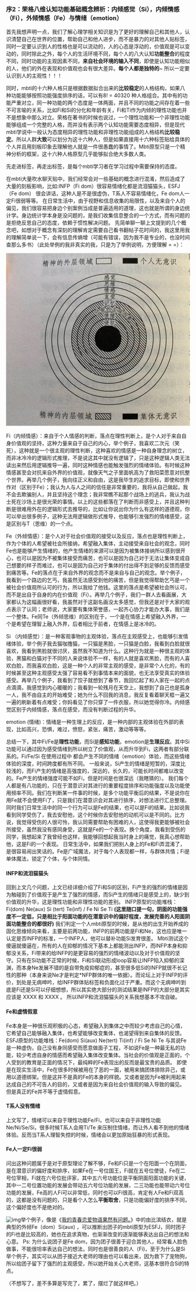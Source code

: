 ### 序2：荣格八维认知功能基础概念辨析：内倾感觉（Si），内倾情感（Fi），外倾情感（Fe）与情绪（emotion）



首先我想声明一点，我们了解心理学相关知识是为了更好的理解自己和其他人，认识清楚自己在世界的位置，帮助自己和他人进步，而不是暴力的对其他人贴标签，同时一定要认识到人的性格也是可以流动的，人的心态是浮动的，价值观是可以变动的，同时除此之外，每个人的生活环境不同，每个人的八大认知**功能整合**的程度不同，同时功能的主观因素不同，**来自社会环境的输入不同**，即使是认知功能相似的人，他们的外在表现和价值观也会有很大差异。**每个人都是独特的**~ 所以一定要认识到人的主观性！！！

同时，mbti的十六种人格只是根据数据拟合出来的**比较稳定**的人格结构，如果八种功能能够按照功能强度排序的话，可以有8! = 40320 种人格组合。其中有的功能严重对立，同一种功能的两个态度是一体两面，并且不同的功能之间存在着一些不可言喻的关系，比如Fi和Si的分化和年龄有关，Fi和Ti作为内倾的理性功能也并不是想象中那么对立。荣格在著书的时候也说过，一个理性功能和一个非理性功能能够组成一个完整的人格，而并没有表示两个认知功能需要态度相异，但是现代mbti学说中一般认为态度相异的理性功能和非理性功能组成的人格结构**比较稳定**。所以人群**大致**可以划分为这十六种人，但是如果直接用十六种标签贴给具体的个人并且用刻板印象去理解他人就是一件很愚蠢的事情了。Mbti原型只是一个精神分析的框架，这十六种人格原型几乎能够拟合绝大多数人类。

先走进标签，再走出标签，是每个mbti学习者在学习过程中需要保持的态度。



在mbti大量吹水聊天贴中，我们经常会对一些基础的概念进行混淆，然后造成了大量的刻板影响，比如:INFP（Fi dom）很容易情绪化都是流泪猫猫头，ESFJ（Fe dom） 很会讲话，这种人是不是很虚伪，T系人不容易情绪化，Fe dom人一定Fi很弱等等。
在日常生活中，由于视野和信息收集的局限性，以及来自个人的偏见，我们很容易把身边个别案例当成是普遍适用的道理，这也就是所谓的身边统计学。身边统计学本身是没问题的，是我们收集信息整合的一个方式，而有问题的是拒绝反思自己的态度，依赖于惯性解决问题。
先简单聊一聊上文提到的几个概念吧，如想对于概念有深刻的理解肯定需要自己看书翻帖子花时间的，我这里用我的理解简单说一下，会有信息传熵增（可能有错误，因为我不是专业的，也没时间查那么多书）（此处举例的我非真实的我，只是为了举例说明，方便理解 = =）：

![image-20220911133117477](.\\image-20220911133117477.png)

Fi（内倾情感）：来自于个人情感的判断，落点在理性判断上，是个人对于来自自身价值观的坚持，这种力量来自于自己的内心，举个例子，我喜欢二次元（笑死），这种就是一个很主观的理性判断，这种喜欢的情感是一种自身理念的树立，而非冰冷冷的逻辑形式推理，不是说这其中就没有逻辑了，只是这种逻辑人类无法读出来然后用逻辑推导一遍，同时这种情感也能触发强烈的情绪体验。有时候这种情感甚至会对抗来自外界的价值观，就像天气之子里面帆高为了救阳菜愿意对抗整个世界。再举几个例子，我向往正义和自由，这是我毕生的追求目标，即使和世界作对（区别于Fe）；我认为人与人之间的信任是非常重要的，我将从自己做起，我不会去欺骗别人，并且坚持这个理念；我非常瞧不起那个战场上的逃兵，我认为战士死在沙场上是很光荣的事情。以上的这些都落在了判断而非感受上，并且这种判断是很难用外在的逻辑形式去推导的，比如让你说出你为什么有这样的道德观，你可以举出很多例子，这种无法用逻辑做形式推导，也能够引发强烈的情绪感受，这是区别与T（思维）的一个点。

Fe（外倾情感）：是个人对于社会价值观的接受以及反应，落点也是理性判断上，作为个体的人希望被社会所接纳，希望融入集体，主动接受来自社会的观念，同时Fe也是能够产生情绪的，他产生情绪的来源可以是因为被集体接纳所以感到很开心，也可以是因为不被集体接受而痛苦，也可以是因为自己对于无法让集体变成自己想要的样子而难过，也可以是因为自己对于集体的付出得不到足够的反馈而感受到痛苦等。Fe的落点在于来自外界的观念而不是来自与自己的观念。举个例子，我看到一个路边的乞丐，我虽然无法感受到他的痛苦，但是我觉得帮助乞丐是一个被社会价值观所认可的行为，所以我给了他钱。这里的落点是希望被社会所认可，而不是出自于自身的内在价值观（Fi）。再举几个例子，我们一群人去看画展，大家都认为这幅画很好看，我虽然对于这副名画没太多感觉，但我还是对于大家的观点表示了认同；老师说，大家要有集体荣誉感，一起齐心协力才能办大事，我们是一个整体。Fe同Te（外倾思维）的区别在于，一个是在情感上希望融入外界，一个是希望在理智上融入外界，后者相比于前者，在情感上是冰冷的。

Si （内倾感觉）：是一种客观事物的主观体验，落点在主观感受上，也能够引发情绪体验，举个例子我去猫咖撸猫，一只猫是黑脸，一只猫是白脸，我看到白脸就很喜欢，我看到黑脸就很讨厌，虽然我不知道为什么。这种行为就是一种很主观的体验，黑猫和白猫对于不同的人来说体验不一样，有的人就是喜欢黑脸，而有的人喜欢白脸，而我喜欢白脸，这是一种个人的非常主观的感受，是非常个人化的，有的时候甚至这种主观感受太强了容易看不到事情本来的面貌，也无法享受真实的体验感受。再举几个例子，我看到了饺子就想到了春节，我回忆起了和人家在一起的点点滴滴，我感觉到内心暖暖的；我看到一轮残月在天空上，我想到了自己也是孤身一人，我不由自主的开始难受；她为什么不回我的消息，我反复看着聊天框一遍又一遍的刷新着有点难受；你妈看见了你只穿了一件衣服，所以她觉得你冷。内倾感觉区别于内倾情感，落点在感受，而没有判断过程的升华。

emotion (情绪)：情绪是一种生理上的反应，是一种内部的主观体验在外部的表现，比如高兴，恐惧，难过，愤怒，紧张，痛苦，激动等等等。

总结一下，其中Fi/Fe是**理性功能**，而Si是**感知功能**，emotion是**生理反应**。其中Si功能可以通过因为感受情绪到所以树立了价值观，从而升华到Fi，这两者有部分联系的。Fi/Fe/Si 在使用过程中 都会产生不同的情绪（emotion）体验，而这些情绪体验的深度，时间跨度都有所不同。
一般来说，Si产生的情绪是短暂的，深度比较浅的，而Fi产生的情绪是高强度的，深远的，长久的，可能长时间都难以改变的。Fe产生的情绪强度可能不如Fi，但是时间是也很深远（我瞎猜的）。
我们每个人都是有八功能的，只在于潜意识对其进行的重要程度排序和功能强度以及功能使用频率不同。我们在判断某一件事的时候，是多个功能平衡后的结果，不是说你在用Fe就不会使用Fi了，只是我们在潜意识会对其进行排序，对想法进行汇总整理。
同时我们日常生活中的同一个行为可以是Fe的结果，也可以是Fi的结果。比如说我看到同学受伤了，我去安慰他，这个时候你去安慰他的动机可以是不同的。比方说，我觉得受伤的人很可怜，我认同需要帮助有困难的人，这使得我更能够被社会所接受，虽然我没有感同身受，这就是Fe的一个表现。换个角度，我看到受伤的同学，我想起来了我曾经也这样，我能够回想起我当时身上的痛觉，我真心想帮助他，这是Fi的一个表现。
日常生活中，如果我们把别人身上的Fe和Fi弄混淆了，是很容易闹出笑话的。Fe是广域魔法，对于每个人表现都一样，与群体共情；Fi是单体魔法，锁定了个体，与个体同情。

#### INFP和流泪猫猫头

回到上文几个问题，上文已经详细介绍了Fi和Si的区别，Fi产生的强烈的情绪是因为触碰到了价值观于是产生了强烈的情感，而Si产生的情绪只是感受上的，缺少到价值观的升华，这是理性功能和非理性功能的差别。
INFP原型的功能堆栈：Fi(dom) Ne(aux) Si (tert) Te(inf) / Fe Ni Se Ti
**(这里随口提一句，阴面的功能强度不一定低，只是相比于阳面功能的在潜意识中的偏好程度，发展完善的人阳面阴面功能整合的都很好)**
我们判定一个人mbti原型的时候，是从他的出生开始养成的固化思维倾向来看，主要是前两功能，INFP的前两功能是Fi和Ne，这也应是唯一认定是否INFP的标准，一个INFP人，他可以替补功能Si发育很差。
Mbti测试这个傻逼就傻逼在，所有的人在抑郁的情况下基本上都能测出INFP，而INFP本身和抑郁没关系，Fi带来的给INFP的是更容易的强烈的情绪波动以及对于价值观的坚守。只有在Si功能不正常的时候，Fi和Si联动形成loop容易让INFP陷入抑郁的深渊，而本身Ne发展不错的是自带免疫抑郁症的，甚至很多低Si的INFP就很不长记性的那种（本身来说Ne才是判定*NFP群体的唯一依据）。而论坛上对于INFP的评价，到处是无病呻吟，给INFP群体贴标签和负面化过于严重。而这个无病呻吟到底是Fi还是Si可以仔细想想，所以其实绝大部分的测试结果是INFP的大部分是其实应该是 XXXX 和 XXXX 。
所以INFP和流泪猫猫头的关系我想基本不攻自破。

#### Fe和虚情假意

Fe本身是一种很乐观积极的心态，希望融入到集体之中而较少考虑自己的心情，它希望自己能够融入集体，也希望能够改变集体，也渴望得到来自集体的反馈。
ESFJ原型的功能堆栈：Fe(dom) Si(aux) Ne(tert) Ti(inf) / Fi Se Ni Te
与其说Fe是一种虚伪，自己没有身同感受而愿意做面子工程，不如说Fe是一种最无私的功能，较少考虑自身的情感而希望融入集体改变集体。当社会的价值观是正面的，个人受到的教育是正面的情况下，最纯粹的Fe表现出的反而是最宝贵的品质。
即使是在现实生活中，Fe在很多时候被用在了恶的一面，被用来搞团体排除异己，或用以道德绑架。但是这并不是真的Fe的本身的样貌。又或者是因为Fe被利用起来达成自己的不可告人的目的，又或者是因为来自社会价值观的输入导致的偏见。
但是真正的Fe并不等于虚情假意。

#### T系人没有情绪

上文写了，情绪可以来自于理性功能Fe/Fi，也可以来自于非理性功能 Ne/Ni/Se/Si，很多时候T系人会用Ti/Te 来压制住情绪，而让外人看不到他的情绪体验。反而当T系人理智失控的时候，情绪会以更加原始狂暴的形式表现。

#### Fe人一定Fi很弱

问出这种问题属于是对于原型理论了解不够，Fe和Fi只是一个在阳面一个在阴面，是在潜意识的偏好度和排序，如果Fe在一号位国王，Fi就在五号位使徒，Fe在二号位宰相，Fi就在六号位批评家，其中五六号功能位是平衡阴面阳面功能的关键，其中一二号位置功能的发展会带动五六号位功能的发展，二三功能也能带动六号位功能的发展，Fe高的人Fi可以非常低，同时也可以Fi很高，肯定有人Fe和Fi双高的，这都是没有问题的，只是看个人怎么**平衡取舍**，只是功能偏好度的排序不同，这个偏好度也不是绝对的。

![img](https://img9.doubanio.com/view/group_topic/l/public/p459499303.webp)举个例子，像是《[我的青春恋爱物语果然有问题。](https://baike.baidu.com/item/我的青春恋爱物语果然有问题。/18237821?fromModule=lemma_inlink)》中的由比滨结衣，就是典型的外倾Fe（dom）Si(aux) ，可以推断出团子的mbti原型为ESFJ，同时团子的Fi也是比较高的，她也在追求真物，也渐渐改变的逐渐能够表达出自己的想法和心意。
Ps: 为什么说团子是Fe dom，因为团子很善于迎合其他人，经常看人脸色做事，不能很坦率表达自己的想法，同时也是很善良的人（Fi)，至于为什么是Si举个例子，其实可以从团子接近大老师的理由也可以看出来，因为救下了宠物狗，所以给团子留下了强烈的主观感受，所以她开始关心大老师，这基本很符合Si的特点。

（不想写了，差不多算是写完了，累了，摆烂了就这样吧。）
